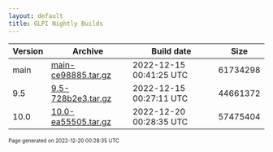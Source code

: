 ```yaml
---
layout: default
title: GLPI Nightly Builds
---
```


Version|Archive|Build date|Size
---|---|---|---
main|[main-ce98885.tar.gz](main-ce98885.tar.gz)|2022-12-15 00:41:25 UTC|61734298
9.5|[9.5-728b2e3.tar.gz](9.5-728b2e3.tar.gz)|2022-12-15 00:27:11 UTC|44661372
10.0|[10.0-ea55505.tar.gz](10.0-ea55505.tar.gz)|2022-12-20 00:28:35 UTC|57475404

<font size="1">Page generated on 2022-12-20 00:28:35 UTC</font>

